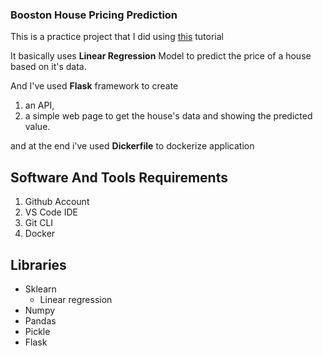 ### Booston House Pricing Prediction
This is a practice project that I did using [this](https://www.youtube.com/watch?v=MJ1vWb1rGwM) tutorial

It basically uses **Linear Regression** Model to predict the price of a house based on it's data.

And I've used **Flask** framework to create 
1. an API,
2. a simple web page to get the house's data and showing the predicted value.

and at the end i've used **Dickerfile** to dockerize application

## Software And Tools Requirements

1. Github Account
2. VS Code IDE
3. Git CLI
4. Docker

## Libraries
- Sklearn
    - Linear regression
- Numpy
- Pandas
- Pickle
- Flask

